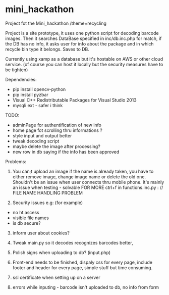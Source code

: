 # mini_hackathon
Project fot the Mini_hackathon  /theme=recycling

Project is a site prototype, it uses one python script for decoding barcode images. Then it searches DataBase specified in inc/db.inc.php for match, if the DB has no info, it asks user for info about the package and in which recycle bin type it belongs. Saves to DB.

Currently using xamp as a database but it's hostable on AWS or other cloud service. (of course you can host it locally but the security measures have to be tighten)

Dependencies: 
- pip install opencv-python
- pip install pyzbar
- Visual C++ Redistributable Packages for Visual Studio 2013
- mysqli ext - safer i think

TODO:
- adminPage for authentification of new info 
- home page fot scrolling thru informations ?
- style input and output better
- tweak decoding script
- maybe delete the image after processing?
- new row in db saying if the info has been approved

Problems:

1. You can;t upload an image if the name is already taken, you have to either remove image, change image name or delete the old one. Shouldn't be an issue when user connects thru mobile phone. It's mainly an issue when testing - solvable
FOR MORE ctrl+f in functions.inc.py : // FILE NAME HANDLING PROBLEM

2. Security issues e.g: (for example) 
- no ht.ascess
- visible file names
- is db secure?

3. inform user about cookies?

4. Tweak main.py so it decodes recognizes barcodes better,

5. Polish signs when uploading to db? (input.php)

6. Front-end needs to be finished, dispaly css for every page, include footer and header for every page, simple stuff but time consuming.

7.  ssl certificate when setting up on a server

8. errors while inputing - barcode isn't uploaded to db, no info from form
